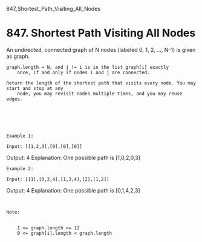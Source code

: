 847_Shortest_Path_Visiting_All_Nodes
# 847. Shortest Path Visiting All Nodes

An undirected, connected graph of N nodes (labeled 0, 1, 2, ..., N-1) is
        given as graph.

    graph.length = N, and j != i is in the list graph[i] exactly
        once, if and only if nodes i and j are connected.

    Return the length of the shortest path that visits every node. You may start and stop at any
        node, you may revisit nodes multiple times, and you may reuse edges.

     

    
    

    Example 1:

    Input: [[1,2,3],[0],[0],[0]]
Output: 4
Explanation: One possible path is [1,0,2,0,3]

    Example 2:

    Input: [[1],[0,2,4],[1,3,4],[2],[1,2]]
Output: 4
Explanation: One possible path is [0,1,4,2,3]

     

    Note:

    
        1 <= graph.length <= 12
        0 <= graph[i].length < graph.length